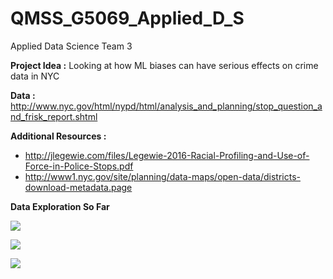 # QMSS_G5069_Applied_D_S
Applied Data Science Team 3


**Project Idea :** Looking at how ML biases can have serious effects on crime data in NYC

**Data :** http://www.nyc.gov/html/nypd/html/analysis_and_planning/stop_question_and_frisk_report.shtml

**Additional Resources :** 
- http://jlegewie.com/files/Legewie-2016-Racial-Profiling-and-Use-of-Force-in-Police-Stops.pdf
- http://www1.nyc.gov/site/planning/data-maps/open-data/districts-download-metadata.page


**Data Exploration So Far**

![](https://cloud.githubusercontent.com/assets/5368361/23278155/88a070fa-f9de-11e6-892c-aca5b1f3532e.png)

![](https://cloud.githubusercontent.com/assets/5368361/23278160/8c1cff8c-f9de-11e6-860c-62f927ef516d.png)

![](https://cloud.githubusercontent.com/assets/5368361/23278157/8a23bf36-f9de-11e6-9044-dc68883187a5.png)
